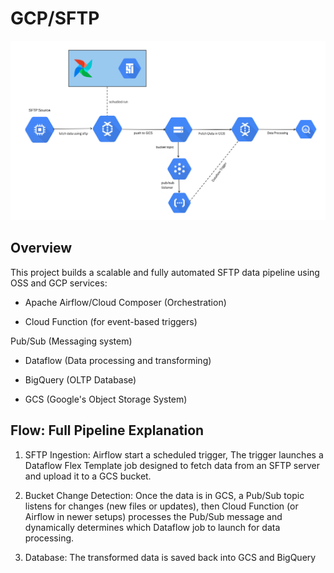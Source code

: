 # GCP/SFTP

![Project Workflow](images/architecture.png)


## Overview
This project builds a scalable and fully automated SFTP data pipeline using OSS and GCP services:

- Apache Airflow/Cloud Composer (Orchestration)

- Cloud Function (for event-based triggers)

Pub/Sub (Messaging system)

- Dataflow (Data processing and transforming)

- BigQuery (OLTP Database)

- GCS (Google's Object Storage System)

## Flow: Full Pipeline Explanation

1. SFTP Ingestion: Airflow start a scheduled trigger, The trigger launches a Dataflow Flex Template job designed to fetch data from an SFTP server and upload it to a GCS bucket.

2. Bucket Change Detection: Once the data is in GCS, a Pub/Sub topic listens for changes (new files or updates), then Cloud Function (or Airflow in newer setups) processes the Pub/Sub message and dynamically determines which Dataflow job to launch for data processing.

3. Database: The transformed data is saved back into GCS and BigQuery


